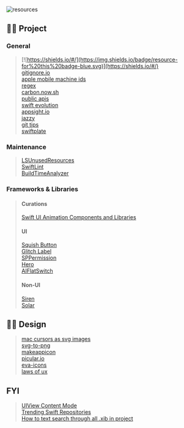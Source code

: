 ![resources](https://user-images.githubusercontent.com/35065894/48777486-042e3280-ed16-11e8-9c61-a1844aaeaa5a.png)

## ☝🏻 Project
### General
> [![https://shields.io/#/](https://img.shields.io/badge/resource-for%20this%20badge-blue.svg)](https://shields.io/#/)  
> [gitignore.io](https://gitignore.io)  
> [apple mobile machine ids](https://gist.github.com/adamawolf/3048717#file-apple_mobile_device_types-txt-L32)  
> [regex](https://regexr.com/)  
> [carbon.now.sh](https://carbon.now.sh)  
> [public apis](https://github.com/abhishekbanthia/Public-APIs)  
> [swift evolution](https://apple.github.io/swift-evolution/)  
> [appsight.io](https://www.appsight.io/)  
> [jazzy](https://github.com/realm/jazzy)  
> [git tips](https://github.com/mingrammer/git-tips/blob/master/README.md)  
> [swiftplate](https://github.com/JohnSundell/SwiftPlate)  

### Maintenance
> [LSUnusedResources](https://github.com/tinymind/LSUnusedResources)   
> [SwiftLint](https://github.com/realm/SwiftLint)  
> [BuildTimeAnalyzer](https://github.com/RobertGummesson/BuildTimeAnalyzer-for-Xcode)  

### Frameworks & Libraries
> #### Curations
> [Swift UI Animation Components and Libraries](https://github.com/Ramotion/swift-ui-animation-components-and-libraries)
> #### UI
> [Squish Button](https://github.com/BalestraPatrick/SquishButton)  
> [Glitch Label](https://github.com/kciter/GlitchLabel)  
> [SPPermission](https://github.com/IvanVorobei/SPPermission)  
> [Hero](https://github.com/HeroTransitions/Hero)   
> [AIFlatSwitch](https://github.com/cocoatoucher/AIFlatSwitch)  
> #### Non-UI
> [Siren](https://github.com/ArtSabintsev/Siren)  
> [Solar](https://github.com/ceeK/Solar)

## ✌🏻 Design 
> [mac cursors as svg images](https://github.com/daviddarnes/mac-cursors)  
> [svg-to-png](https://ezgif.com/svg-to-png)  
> [makeappicon](https://makeappicon.com/)  
> [picular.io](https://picular.co)  
> [eva-icons](https://github.com/akveo/eva-icons)  
> [laws of ux](https://lawsofux.com/)  

## FYI
> [UIView Content Mode](https://stackoverflow.com/questions/4895272/difference-between-uiviewcontentmodescaleaspectfit-and-uiviewcontentmodescaletof)  
> [Trending Swift Repositories](https://github.com/trending/swift?since=monthly)  
> [How to text search through all .xib in project](https://stackoverflow.com/questions/3963378/text-search-though-all-xib-files-in-xcode)
